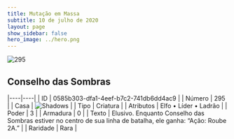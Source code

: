```yaml
---
title: Mutação em Massa
subtitle: 10 de julho de 2020
layout: page
show_sidebar: false
hero_image: ../hero.png
---
```


![295](https://cdn.keyforgegame.com/media/card_front/pt/479_295_CG4FG9XQJ849_pt.png)

## Conselho das Sombras

|----|----|
| ID | 0585b303-dfa1-4eef-b7c2-741db6dd4ac9 |
| Número | 295 |
| Casa | ![Shadows](https://archonarcana.com/images/thumb/e/ee/Shadows.png/22px-Shadows.png "Sombras") |
| Tipo | Criatura |
| Atributos | Elfo • Líder • Ladrão |
| Poder | 3 |
| Armadura | 0 |
| Texto | Elusivo.  Enquanto Conselho das Sombras estiver no centro de sua linha de batalha, ele ganha: “Ação: Roube 2A.” |
| Raridade | Rara |
